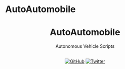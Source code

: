 # AutoAutomobile
 
<div align='center'>

<h1>AutoAutomobile</h1>
Autonomous Vehicle Scripts

<br>
<br>

[![GitHub](https://img.shields.io/github/stars/EdAlexAguilar/AutoAutomobile?color=blue&logo=github)](https://github.com/EdAlexAguilar/AutoAutomobile)
[![Twitter](https://img.shields.io/twitter/follow/EdAlexAguilar)](https://twitter.com/EdAlexAguilar)

</div>
